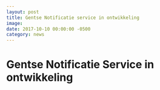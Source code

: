 ```yaml
---
layout: post
title: Gentse Notificatie service in ontwikkeling
image: 
date: 2017-10-10 00:00:00 -0500
category: news
---
```


# Gentse Notificatie Service in ontwikkeling

 
